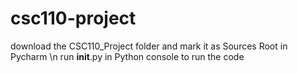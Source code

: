 # csc110-project

download the CSC110_Project folder and mark it as Sources Root in Pycharm \n
run __init__.py in Python console to run the code

